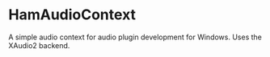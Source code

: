 # HamAudioContext
A simple audio context for audio plugin development for Windows. Uses the XAudio2 backend.
